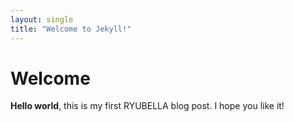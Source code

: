 ```yaml
---
layout: single
title: "Welcome to Jekyll!"
--- 
```


# Welcome
**Hello world**, this is my first RYUBELLA blog post.
I hope you like it!
